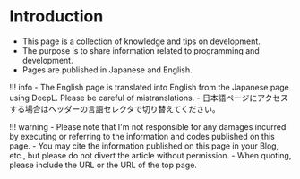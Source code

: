 # Introduction

- This page is a collection of knowledge and tips on development.
- The purpose is to share information related to programming and development.
- Pages are published in Japanese and English.

!!! info
    - The English page is translated into English from the Japanese page using DeepL. Please be careful of mistranslations.
    - 日本語ページにアクセスする場合はヘッダーの言語セレクタで切り替えてください。

!!! warning
    - Please note that I'm not responsible for any damages incurred by executing or referring to the information and codes published on this page.
    - You may cite the information published on this page in your Blog, etc., but please do not divert the article without permission.
    - When quoting, please include the URL or the URL of the top page.
